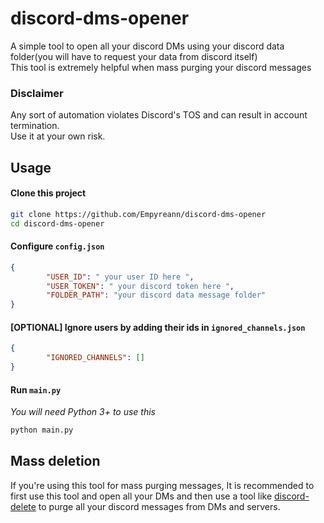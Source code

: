# discord-dms-opener

A simple tool to open all your discord DMs using your discord data folder(you will have to request your data from discord itself)  
This tool is extremely helpful when mass purging your discord messages

### Disclaimer
Any sort of automation violates Discord's TOS and can result in account termination.  
Use it at your own risk.

## Usage 

#### Clone this project 
```bash
git clone https://github.com/Empyreann/discord-dms-opener
cd discord-dms-opener
```

#### Configure `config.json`
```json
{
        "USER_ID": " your user ID here ",
        "USER_TOKEN": " your discord token here ",
        "FOLDER_PATH": "your discord data message folder"
}
```
#### [OPTIONAL] Ignore users by adding their ids in `ignored_channels.json`
```json
{
        "IGNORED_CHANNELS": []
}
```
#### Run `main.py`
*You will need Python 3+ to use this*
```bash
python main.py
```

## Mass deletion 
If you're using this tool for mass purging messages, It is recommended to first use this tool and open all your DMs and then use a tool like [discord-delete](https://github.com/adversarialtools/discord-delete) to purge all your discord messages from DMs and servers.

